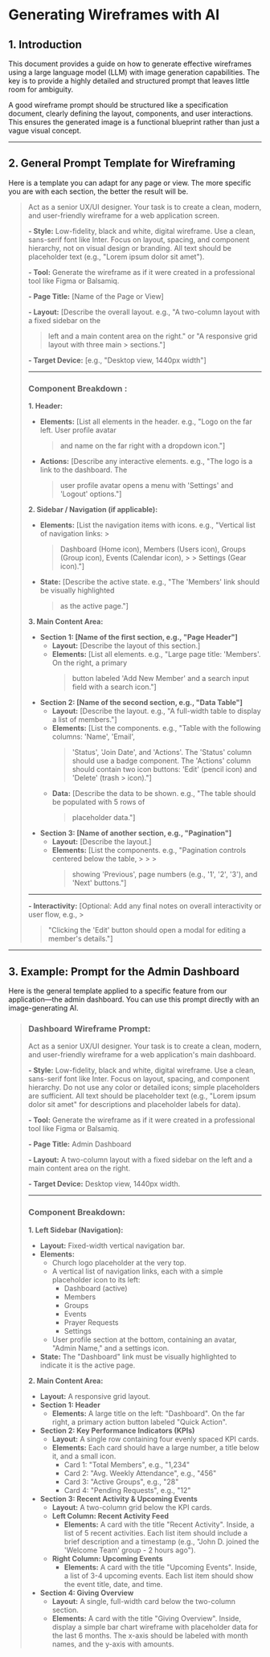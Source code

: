 # Generating Wireframes with AI

## 1. Introduction

This document provides a guide on how to generate effective wireframes using a large language model
(LLM) with image generation capabilities. The key is to provide a highly detailed and structured
prompt that leaves little room for ambiguity.

A good wireframe prompt should be structured like a specification document, clearly defining the
layout, components, and user interactions. This ensures the generated image is a functional
blueprint rather than just a vague visual concept.

---

## 2. General Prompt Template for Wireframing

Here is a template you can adapt for any page or view. The more specific you are with each section,
the better the result will be.

> Act as a senior UX/UI designer. Your task is to create a clean, modern, and user-friendly
> wireframe for a web application screen.
>
> **- Style:** Low-fidelity, black and white, digital wireframe. Use a clean, sans-serif font like
> Inter. Focus on layout, spacing, and component hierarchy, not on visual design or branding. All
> text should be placeholder text (e.g., "Lorem ipsum dolor sit amet").
>
> **- Tool:** Generate the wireframe as if it were created in a professional tool like Figma or
> Balsamiq.
>
> **- Page Title:** [Name of the Page or View]
>
> **- Layout:** [Describe the overall layout. e.g., "A two-column layout with a fixed sidebar on the
>
> > left and a main content area on the right." or "A responsive grid layout with three main >
> > sections."]
>
> **- Target Device:** [e.g., "Desktop view, 1440px width"]
>
> ---
>
> ### **Component Breakdown :**
>
> **1. Header:**
>
> - **Elements:** [List all elements in the header. e.g., "Logo on the far left. User profile avatar
>   > and name on the far right with a dropdown icon."]
> - **Actions:** [Describe any interactive elements. e.g., "The logo is a link to the dashboard. The
>   > user profile avatar opens a menu with 'Settings' and 'Logout' options."]
>
> **2. Sidebar / Navigation (if applicable):**
>
> - **Elements:** [List the navigation items with icons. e.g., "Vertical list of navigation links: >
>   > Dashboard (Home icon), Members (Users icon), Groups (Group icon), Events (Calendar icon), > >
>   > Settings (Gear icon)."]
> - **State:** [Describe the active state. e.g., "The 'Members' link should be visually highlighted
>   > as the active page."]
>
> **3. Main Content Area:**
>
> - **Section 1: [Name of the first section, e.g., "Page Header"]**
>   - **Layout:** [Describe the layout of this section.]
>   - **Elements:** [List all elements. e.g., "Large page title: 'Members'. On the right, a primary
>     > button labeled 'Add New Member' and a search input field with a search icon."]
> - **Section 2: [Name of the second section, e.g., "Data Table"]**
>   - **Layout:** [Describe the layout. e.g., "A full-width table to display a list of members."]
>   - **Elements:** [List the components. e.g., "Table with the following columns: 'Name', 'Email',
>     > 'Status', 'Join Date', and 'Actions'. The 'Status' column should use a badge component. The
>     > 'Actions' column should contain two icon buttons: 'Edit' (pencil icon) and 'Delete' (trash >
>     > icon)."]
>   - **Data:** [Describe the data to be shown. e.g., "The table should be populated with 5 rows of
>     > placeholder data."]
> - **Section 3: [Name of another section, e.g., "Pagination"]**
>   - **Layout:** [Describe the layout.]
>   - **Elements:** [List the components. e.g., "Pagination controls centered below the table, > > >
>     > showing 'Previous', page numbers (e.g., '1', '2', '3'), and 'Next' buttons."]
>
> ---
>
> **- Interactivity:** [Optional: Add any final notes on overall interactivity or user flow, e.g., >
>
> > "Clicking the 'Edit' button should open a modal for editing a member's details."]

---

## 3. Example: Prompt for the Admin Dashboard

Here is the general template applied to a specific feature from our application—the admin dashboard.
You can use this prompt directly with an image-generating AI.

> ### **Dashboard Wireframe Prompt:**
>
> Act as a senior UX/UI designer. Your task is to create a clean, modern, and user-friendly
> wireframe for a web application's main dashboard.
>
> **- Style:** Low-fidelity, black and white, digital wireframe. Use a clean, sans-serif font like
> Inter. Focus on layout, spacing, and component hierarchy. Do not use any color or detailed icons;
> simple placeholders are sufficient. All text should be placeholder text (e.g., "Lorem ipsum dolor
> sit amet" for descriptions and placeholder labels for data).
>
> **- Tool:** Generate the wireframe as if it were created in a professional tool like Figma or
> Balsamiq.
>
> **- Page Title:** Admin Dashboard
>
> **- Layout:** A two-column layout with a fixed sidebar on the left and a main content area on the
> right.
>
> **- Target Device:** Desktop view, 1440px width.
>
> ---
>
> ### **Component Breakdown:**
>
> **1. Left Sidebar (Navigation):**
>
> - **Layout:** Fixed-width vertical navigation bar.
> - **Elements:**
>   - Church logo placeholder at the very top.
>   - A vertical list of navigation links, each with a simple placeholder icon to its left:
>     - Dashboard (active)
>     - Members
>     - Groups
>     - Events
>     - Prayer Requests
>     - Settings
>   - User profile section at the bottom, containing an avatar, "Admin Name," and a settings icon.
> - **State:** The "Dashboard" link must be visually highlighted to indicate it is the active page.
>
> **2. Main Content Area:**
>
> - **Layout:** A responsive grid layout.
> - **Section 1: Header**
>   - **Elements:** A large title on the left: "Dashboard". On the far right, a primary action
>     button labeled "Quick Action".
> - **Section 2: Key Performance Indicators (KPIs)**
>   - **Layout:** A single row containing four evenly spaced KPI cards.
>   - **Elements:** Each card should have a large number, a title below it, and a small icon.
>     - Card 1: "Total Members", e.g., "1,234"
>     - Card 2: "Avg. Weekly Attendance", e.g., "456"
>     - Card 3: "Active Groups", e.g., "28"
>     - Card 4: "Pending Requests", e.g., "12"
> - **Section 3: Recent Activity & Upcoming Events**
>   - **Layout:** A two-column grid below the KPI cards.
>   - **Left Column: Recent Activity Feed**
>     - **Elements:** A card with the title "Recent Activity". Inside, a list of 5 recent
>       activities. Each list item should include a brief description and a timestamp (e.g., "John
>       D. joined the 'Welcome Team' group - 2 hours ago").
>   - **Right Column: Upcoming Events**
>     - **Elements:** A card with the title "Upcoming Events". Inside, a list of 3-4 upcoming
>       events. Each list item should show the event title, date, and time.
> - **Section 4: Giving Overview**
>   - **Layout:** A single, full-width card below the two-column section.
>   - **Elements:** A card with the title "Giving Overview". Inside, display a simple bar chart
>     wireframe with placeholder data for the last 6 months. The x-axis should be labeled with month
>     names, and the y-axis with amounts.

